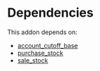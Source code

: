 # Dependencies

This addon depends on:

- [account_cutoff_base](../../../../odoo-bringout-oca-account-closing-account_cutoff_base)
- [purchase_stock](../../../../../oca-ocb-warehouse/odoo-bringout-oca-ocb-purchase_stock)
- [sale_stock](../../../../../oca-ocb-sale/odoo-bringout-oca-ocb-sale_stock)
